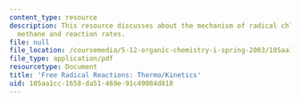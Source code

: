 ```yaml
---
content_type: resource
description: This resource discusses about the mechanism of radical chlorination of
  methane and reaction rates.
file: null
file_location: /coursemedia/5-12-organic-chemistry-i-spring-2003/105aa1cc1658da51469e91c49084d818_07.pdf
file_type: application/pdf
resourcetype: Document
title: 'Free Radical Reactions: Thermo/Kinetics'
uid: 105aa1cc-1658-da51-469e-91c49084d818
---
```

